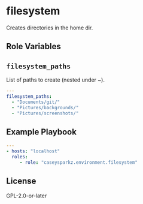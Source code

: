 # filesystem

Creates directories in the home dir.

## Role Variables

## `filesystem_paths`

List of paths to create (nested under ~).

```yaml
---
filesystem_paths:
  - "Documents/git/"
  - "Pictures/backgrounds/"
  - "Pictures/screenshots/"
```

## Example Playbook

```yaml
---
- hosts: "localhost"
  roles:
     - role: "caseysparkz.environment.filesystem"
```

## License

GPL-2.0-or-later
